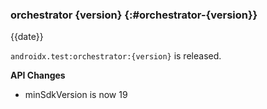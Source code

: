 ### orchestrator {version} {:#orchestrator-{version}}

{{date}}

`androidx.test:orchestrator:{version}` is released.

**API Changes**

* minSdkVersion is now 19
